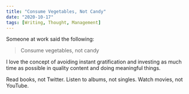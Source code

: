 ```yaml
---
title: "Consume Vegetables, Not Candy"
date: "2020-10-17"
tags: [Writing, Thought, Management]
---
```


Someone at work said the following:

> Consume vegetables, not candy

I love the concept of avoiding instant gratification and investing as much time as possible in quality content and doing meaningful things. 

Read books, not Twitter.
Listen to albums, not singles.
Watch movies, not YouTube.
